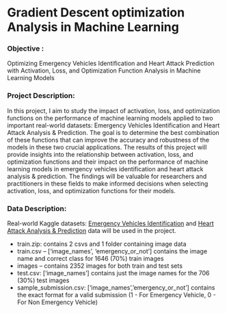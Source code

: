 # Gradient Descent optimization Analysis in Machine Learning


### **Objective** : 

Optimizing Emergency Vehicles Identification and Heart Attack Prediction with Activation, Loss, and Optimization Function Analysis in Machine Learning Models





###  Project Description: 

In this project, I aim to study the impact of activation, loss, and optimization functions on the performance of machine learning models applied to two important real-world datasets: Emergency Vehicles Identification and Heart Attack Analysis & Prediction. The goal is to determine the best combination of these functions that can improve the accuracy and robustness of the models in these two crucial applications. The results of this project will provide insights into the relationship between activation, loss, and optimization functions and their impact on the performance of machine learning models in emergency vehicles identification and heart attack analysis & prediction. The findings will be valuable for researchers and practitioners in these fields to make informed decisions when selecting activation, loss, and optimization functions for their models.


### Data Description:

Real-world Kaggle datasets: [Emergency Vehicles Identification](https://www.kaggle.com/datasets/abhisheksinghblr/emergency-vehicles-identification) and [Heart Attack Analysis & Prediction](https://www.kaggle.com/datasets/rashikrahmanpritom/heart-attack-analysis-prediction-dataset) data will be used in the project.

- train.zip: contains 2 csvs and 1 folder containing image data 
- train.csv – [‘image_names’, ‘emergency_or_not’] contains the image name and correct class for 1646 (70%) train images 
- images – contains 2352 images for both train and test sets 
- test.csv: [‘image_names’] contains just the image names for the 706 (30%) test images 
- sample_submission.csv: [‘image_names’,’emergency_or_not’] contains the exact format for a valid submission (1 - For Emergency Vehicle, 0 - For Non Emergency Vehicle)
